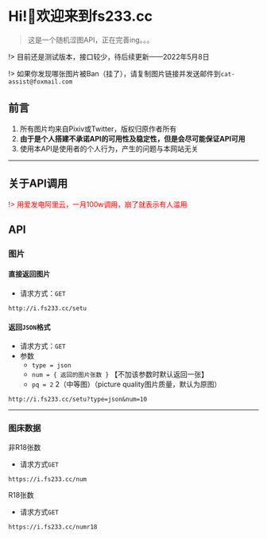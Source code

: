 # Hi!👋欢迎来到fs233.cc

> 这是一个随机涩图API，正在完善ing。。。

!> 目前还是测试版本，接口较少，待后续更新——2022年5月8日

!> 如果你发现哪张图片被Ban（挂了），请复制图片链接并发送邮件到`cat-assist@foxmail.com`

## 前言
1. 所有图片均来自Pixiv或Twitter，版权归原作者所有
2. **由于是个人搭建不承诺API的可用性及稳定性，但是会尽可能保证API可用**
3. 使用本API是使用者的个人行为，产生的问题与本网站无关

---

## 关于API调用

<div style='color: red'>

!> 用爱发电阿里云，一月100w调用，崩了就表示有人滥用

</div>

## API

### 图片
#### 直接返回图片

- 请求方式：`GET`


```http
http://i.fs233.cc/setu
```

#### 返回`JSON`格式

- 请求方式：`GET`
- 参数
    - `type = json`
    - `num = { 返回的图片张数 }` 【不加该参数时默认返回一张】
    - `pq = 2` 2（中等图）（picture quality图片质量，默认为原图）


```http
http://i.fs233.cc/setu?type=json&num=10
```


---
### 图床数据

非R18张数

- 请求方式`GET`

```http
https://i.fs233.cc/num
```

R18张数

- 请求方式`GET`

```http
https://i.fs233.cc/numr18
```
